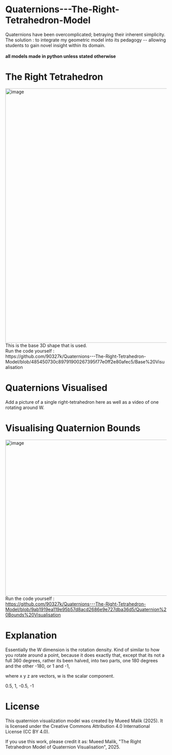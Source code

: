 # Quaternions---The-Right-Tetrahedron-Model
Quaternions have been overcomplicated; betraying their inherent simplicity. <br> 
The solution : to integrate my geometric model into its pedagogy -- allowing students to gain novel insight within its domain. <br> <br>
**all models made in python unless stated otherwise**
# The Right Tetrahedron
<img width="1008" height="795" alt="image" src="https://github.com/user-attachments/assets/e8b83a26-46ea-4cce-aa7e-6ed89f969c8e" />
This is the base 3D shape that is used. <br>
Run the code yourself : <br> 
https://github.com/90327k/Quaternions---The-Right-Tetrahedron-Model/blob/485450730c89791900267395f77e0ff2e80afec5/Base%20Visualisation



# Quaternions Visualised
Add a picture of a single right-tetrahedron here as well as a video of one rotating around W.

# Visualising Quaternion Bounds
<img width="516" height="488" alt="image" src="https://github.com/user-attachments/assets/4183f3b9-dc00-4c02-b4bc-960395114488" /> <br>
Run the code yourself : <br>
https://github.com/90327k/Quaternions---The-Right-Tetrahedron-Model/blob/9ab1919ea119e95b57d8acd2686e9e727dba36d5/Quaternion%20Bounds%20Visualisation



# Explanation
Essentially the W dimension is the rotation density. Kind of similar to how you rotate around a point, because it does exactly that, except that its not a full 360 degrees, rather its been halved, into two parts, one 180 degrees and the other -180, or 1 and -1, 

where x y z are vectors, w is the scalar component. 

0.5, 1, -0.5, -1 

# License
This quaternion visualization model was created by Mueed Malik (2025).
It is licensed under the Creative Commons Attribution 4.0 International License (CC BY 4.0).

If you use this work, please credit it as:
Mueed Malik, "The Right Tetrahedron Model of Quaternion Visualisation", 2025.

